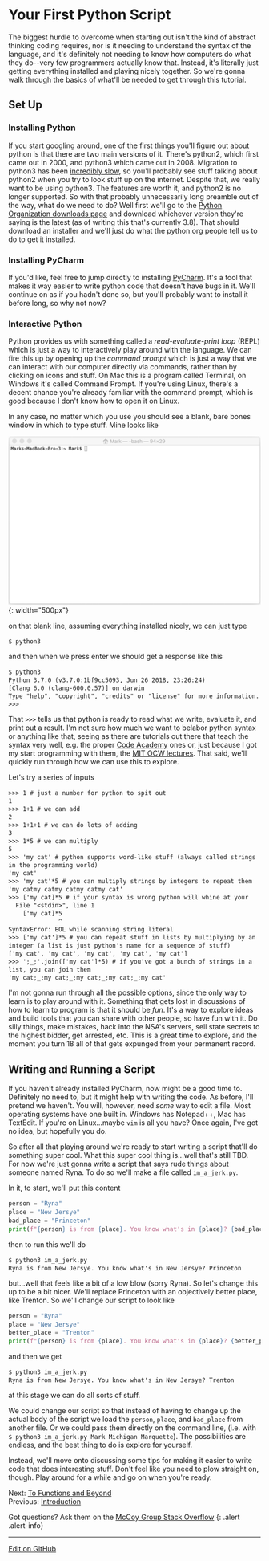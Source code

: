 # Your First Python Script

The biggest hurdle to overcome when starting out isn't the kind of abstract thinking coding requires, nor is it needing to understand the syntax of the language, and it's definitely not needing to know how computers do what they do--very few programmers actually know that.
Instead, it's literally just getting everything installed and playing nicely together.
So we're gonna walk through the basics of what'll be needed to get through this tutorial.

## Set Up

### Installing Python

If you start googling around, one of the first things you'll figure out about python is that there are two main versions of it. There's python2, which first came out in 2000, and python3 which came out in 2008.
Migration to python3 has been [incredibly slow](https://stackoverflow.blog/2019/11/14/why-is-the-migration-to-python-3-taking-so-long/), so you'll probably see stuff talking about python2 when you try to look stuff up on the internet.
Despite that, we really want to be using python3. The features are worth it, and python2 is no longer supported.
So with that probably unnecessarily long preamble out of the way, what do we need to do? Well first we'll go to the [Python Organization downloads page](https://www.python.org/downloads/) and download whichever version they're saying is the latest (as of writing this that's currently 3.8).
That should download an installer and we'll just do what the python.org people tell us to do to get it installed.

### Installing PyCharm

If you'd like, feel free to jump directly to installing [PyCharm](https://www.jetbrains.com/pycharm/).
It's a tool that makes it way easier to write python code that doesn't have bugs in it.
We'll continue on as if you hadn't done so, but you'll probably want to install it before long, so why not now?

### Interactive Python

Python provides us with something called a _read-evaluate-print loop_ (REPL) which is just a way to interactively play around with the language.
We can fire this up by opening up the _command prompt_ which is just a way that we can interact with our computer directly via commands, rather than by clicking on icons and stuff.
On Mac this is a program called Terminal, on Windows it's called Command Prompt.
If you're using Linux, there's a decent chance you're already familiar with the command prompt, which is good because I don't know how to open it on Linux.

In any case, no matter which you use you should see a blank, bare bones window in which to type stuff. Mine looks like

![my terminal](img/blank_terminal.png){: width="500px"}

on that blank line, assuming everything installed nicely, we can just type

```console
$ python3
```

and then when we press enter we should get a response like this

```console
$ python3
Python 3.7.0 (v3.7.0:1bf9cc5093, Jun 26 2018, 23:26:24) 
[Clang 6.0 (clang-600.0.57)] on darwin
Type "help", "copyright", "credits" or "license" for more information.
>>> 
```

That `>>>` tells us that python is ready to read what we write, evaluate it, and print out a result.
I'm not sure how much we want to belabor python syntax or anything like that, seeing as there are tutorials out there that teach the syntax very well, e.g. the proper [Code Academy](https://www.codecademy.com/learn/learn-python-3) ones or, just because I got my start programming with them, the [MIT OCW lectures](https://ocw.mit.edu/courses/electrical-engineering-and-computer-science/6-0001-introduction-to-computer-science-and-programming-in-python-fall-2016/lecture-videos/index.htm).
That said, we'll quickly run through how we can use this to explore.

Let's try a series of inputs

```
>>> 1 # just a number for python to spit out
1
>>> 1+1 # we can add
2
>>> 1+1+1 # we can do lots of adding
3
>>> 1*5 # we can multiply
5
>>> 'my cat' # python supports word-like stuff (always called strings in the programming world)
'my cat'
>>> 'my cat'*5 # you can multiply strings by integers to repeat them
'my catmy catmy catmy catmy cat'
>>> ['my cat]*5 # if your syntax is wrong python will whine at your
  File "<stdin>", line 1
    ['my cat]*5
              ^
SyntaxError: EOL while scanning string literal
>>> ['my cat']*5 # you can repeat stuff in lists by multiplying by an integer (a list is just python's name for a sequence of stuff)
['my cat', 'my cat', 'my cat', 'my cat', 'my cat']
>>> ';_;'.join(['my cat']*5) # if you've got a bunch of strings in a list, you can join them
'my cat;_;my cat;_;my cat;_;my cat;_;my cat'
```

I'm not gonna run through all the possible options, since the only way to learn is to play around with it.
Something that gets lost in discussions of how to learn to program is that it should be _fun_.
It's a way to explore ideas and build tools that you can share with other people, so have fun with it.
Do silly things, make mistakes, hack into the NSA's servers, sell state secrets to the highest bidder, get arrested, etc.
This is a great time to explore, and the moment you turn 18 all of that gets expunged from your permanent record.

## Writing and Running a Script

If you haven't already installed PyCharm, now might be a good time to.
Definitely no need to, but it might help with writing the code.
As before, I'll pretend we haven't.
You will, however, need _some_ way to edit a file.
Most operating systems have one built in. Windows has Notepad++, Mac has TextEdit. If you're on Linux...maybe `vim` is all you have?
Once again, I've got no idea, but hopefully you do.

So after all that playing around we're ready to start writing a script that'll do something super cool.
What this super cool thing is...well that's still TBD.
For now we're just gonna write a script that says rude things about someone named Ryna.
To do so we'll make a file called `im_a_jerk.py`.

In it, to start, we'll put this content

```python
person = "Ryna"
place = "New Jersye"
bad_place = "Princeton"
print(f"{person} is from {place}. You know what's in {place}? {bad_place}")
```

then to run this we'll do

```console
$ python3 im_a_jerk.py
Ryna is from New Jersye. You know what's in New Jersye? Princeton
```

but...well that feels like a bit of a low blow (sorry Ryna).
So let's change this up to be a bit nicer.
We'll replace Princeton with an objectively better place, like Trenton.
So we'll change our script to look like

```python
person = "Ryna"
place = "New Jersye"
better_place = "Trenton"
print(f"{person} is from {place}. You know what's in {place}? {better_place}")
```

and then we get

```console
$ python3 im_a_jerk.py
Ryna is from New Jersye. You know what's in New Jersye? Trenton
```

at this stage we can do all sorts of stuff.

We could change our script so that instead of having to change up the actual body of the script we load the `person`, `place`, and `bad_place` from another file. Or we could pass them directly on the command line, (i.e. with `$ python3 im_a_jerk.py Mark Michigan Marquette`).
The possibilities are endless, and the best thing to do is explore for yourself.

Instead, we'll move onto discussing some tips for making it easier to write code that does interesting stuff.
Don't feel like you need to plow straight on, though.
Play around for a while and go on when you're ready.

<span class="text-muted">Next:</span>
 [To Functions and Beyond](FunctionsAndBeyond.md)<br/>
<span class="text-muted">Previous:</span>
 [Introduction](intro.md)

Got questions? Ask them on the [McCoy Group Stack Overflow](https://stackoverflow.com/c/mccoygroup/questions/ask)
{: .alert .alert-info}

---
[Edit on GitHub <i class="fab fa-github" aria-hidden="true"></i>](https://github.com/McCoyGroup/References/edit/gh-pages/McCoy%20Group%20Code%20Academy/GettingStarted/CommonIssues.md)